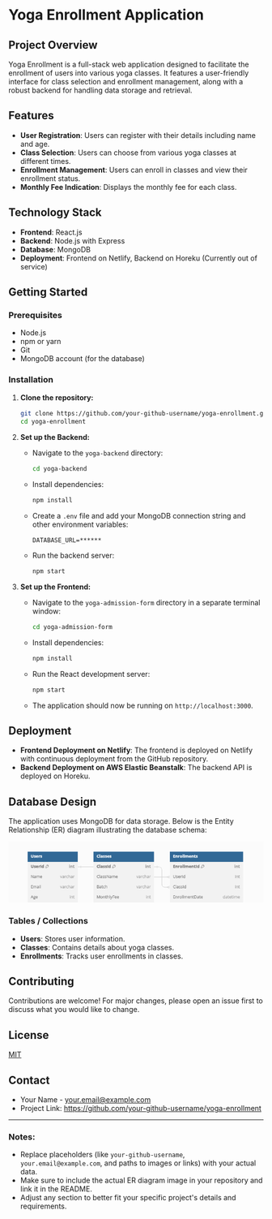# Yoga Enrollment Application

## Project Overview

Yoga Enrollment is a full-stack web application designed to facilitate the enrollment of users into various yoga classes. It features a user-friendly interface for class selection and enrollment management, along with a robust backend for handling data storage and retrieval.

## Features

- **User Registration**: Users can register with their details including name and age.
- **Class Selection**: Users can choose from various yoga classes at different times.
- **Enrollment Management**: Users can enroll in classes and view their enrollment status.
- **Monthly Fee Indication**: Displays the monthly fee for each class.

## Technology Stack

- **Frontend**: React.js
- **Backend**: Node.js with Express
- **Database**: MongoDB
- **Deployment**: Frontend on Netlify, Backend on Horeku (Currently out of service)

## Getting Started

### Prerequisites

- Node.js
- npm or yarn
- Git
- MongoDB account (for the database)

### Installation

1. **Clone the repository:**

   ```sh
   git clone https://github.com/your-github-username/yoga-enrollment.git
   cd yoga-enrollment
   ```

2. **Set up the Backend:**

   - Navigate to the `yoga-backend` directory:

     ```sh
     cd yoga-backend
     ```

   - Install dependencies:

     ```sh
     npm install
     ```

   - Create a `.env` file and add your MongoDB connection string and other environment variables:

     ```env
     DATABASE_URL=******
     ```

   - Run the backend server:

     ```sh
     npm start
     ```

3. **Set up the Frontend:**

   - Navigate to the `yoga-admission-form` directory in a separate terminal window:

     ```sh
     cd yoga-admission-form
     ```

   - Install dependencies:

     ```sh
     npm install
     ```

   - Run the React development server:

     ```sh
     npm start
     ```

   - The application should now be running on `http://localhost:3000`.

## Deployment

- **Frontend Deployment on Netlify**: The frontend is deployed on Netlify with continuous deployment from the GitHub repository.
- **Backend Deployment on AWS Elastic Beanstalk**: The backend API is deployed on Horeku.

## Database Design

The application uses MongoDB for data storage. Below is the Entity Relationship (ER) diagram illustrating the database schema:

![ER Diagram](ER1.png)

### Tables / Collections

- **Users**: Stores user information.
- **Classes**: Contains details about yoga classes.
- **Enrollments**: Tracks user enrollments in classes.

## Contributing

Contributions are welcome! For major changes, please open an issue first to discuss what you would like to change.

## License

[MIT](https://choosealicense.com/licenses/mit/)

## Contact

- Your Name - your.email@example.com
- Project Link: https://github.com/your-github-username/yoga-enrollment

---

### Notes:

- Replace placeholders (like `your-github-username`, `your.email@example.com`, and paths to images or links) with your actual data.
- Make sure to include the actual ER diagram image in your repository and link it in the README.
- Adjust any section to better fit your specific project's details and requirements.
